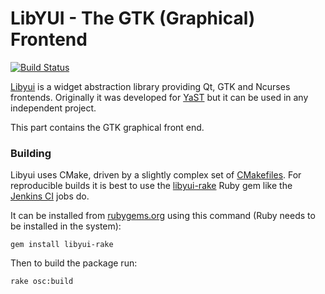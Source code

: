 
# LibYUI - The GTK (Graphical) Frontend

[![Build Status](https://travis-ci.org/libyui/libyui-gtk.svg?branch=master
  )](https://travis-ci.org/libyui/libyui-gtk)


[Libyui](https://github.com/libyui/libyui) is a widget abstraction library
providing Qt, GTK and Ncurses frontends. Originally it was developed for
[YaST](https://yast.github.io/) but it can be used in any independent project.

This part contains the GTK graphical front end.

### Building

Libyui uses CMake, driven by a slightly complex set of
[CMakefiles](https://github.com/libyui/libyui/tree/master/buildtools). For
reproducible builds it is best to use the [libyui-rake](
https://github.com/libyui/libyui-rake) Ruby gem like the [Jenkins CI](
https://ci.opensuse.org/view/libyui/) jobs do.

It can be installed from [rubygems.org](https://rubygems.org/gems/libyui-rake/)
using this command (Ruby needs to be installed in the system):

```
gem install libyui-rake
```

Then to build the package run:

```
rake osc:build
```

